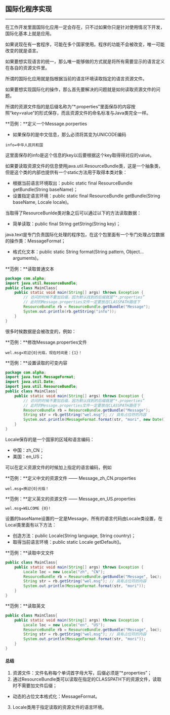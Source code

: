 ## 国际化程序实现

---

在工作开发里面国际化应用一定会存在，只不过如果你只是针对使用情况下开发，国际化基本上就是应用。

如果说现在有一套程序，可能在多个国家使用。程序的功能不会被改变，唯一可能改变的就是语言。

如果要想实现语言的统一，那么唯一能够做的方式就是将所有需要显示的语言定义在各自的资源文件里。

所谓的国际化应用就是指根据当前的语言环境读取指定的语言资源文件。

如果要想实现国际化的操作，那么首先要解决的问题就是如何读取资源文件的问题。

所谓的资源文件指的是后缀名称为“*.properties”里面保存的内容按照“key=value”的形式保存，而且资源文件的命名标准与Java类完全一样。

**范例：**定义一个Message.porperties

* 如果保存的是中文信息，那么必须将其变为UNICODE编码

```properties
info=中华人民共和国
```

这里面保存的info是这个信息的key以后要根据这个key取得得对应的value。

如果要读取资源文件的信息使用java.util.ResourceBundle类，这是一个抽象类，但是这个类的内部也提供有一个static方法用于取得本类对象：

* 根据当前语言环境取出：public static final ResourceBundle getBundle(String baseName)；
* 设置指定语言环境：public static final ResourceBundle getBundle(String baseName, Locale locale)。

当取得了ResourceBunlde类对象之后可以通过以下的方法读取数据：

* 简单读取：public final String getString(String key)；

java.text是专门负责国际化处理的程序包，在这个包里面有一个专门处理占位数据的操作类：MessageFormat；

* 格式化文本：public static String format(String pattern, Object... arguments)。

**范例：**读取普通文本

```java
package com.alpha;
import java.util.ResourceBundle;
public class MainClass{ 
	public static void main(String[] args) throws Exception {
		// 访问的时候不要加后缀，因为默认找到的后缀就是“*.properties”
		// 此时的Message.properties文件一定要放在CLASSPATH路径下
		ResourceBundle rb = ResourceBundle.getBundle("Message");
		System.out.println(rb.getString("info"));
	}
}
```

很多时候数据是会被改变的，例如：

**范例：**修改Message.properties文件

```properties
wel.msg=欢迎{0}光临，现在时间是：{1}！
```

**范例：**设置读取的可变内容

```java
package com.alpha;
import java.text.MessageFormat;
import java.util.Date;
import java.util.ResourceBundle;
public class MainClass{ 
	public static void main(String[] args) throws Exception {
		// 访问的时候不要加后缀，因为默认找到的后缀就是“*.properties”
		// 此时的Message.properties文件一定要放在CLASSPATH路径下
		ResourceBundle rb = ResourceBundle.getBundle("Message");
		String str = rb.getString("wel.msg"); // 具有占位符的内容
		System.out.println(MessageFormat.format(str, "mori", new Date()));
	}
}
```
Locale保存的是一个国家的区域和语言编码：

* 中国：zh_CN；
* 美国：en_US；

可以在定义资源文件的时候加上指定的语言编码，例如

**范例：**定义中文的资源文件 —— Message_zh_CN.properties
```properties
wel.msg=换迎{0}光临！
```

**范例：**定义英文的资源文件 —— Message_en_US.properties
```properties
wel.msg=WELCOME {0}!
```

设置的baseName设置的一定是Message，所有的语言代码由Locale类设置，在Local类里面有以下方法：

* 创造方法：public Locale(String language, String country)；
* 取得当前语言环境：public static Locale getDefault()。

**范例：**读取中文文件
```java
public class MainClass{ 
	public static void main(String[] args) throws Exception {
		Locale loc = new Locale("zh", "CN");
		ResourceBundle rb = ResourceBundle.getBundle("Message", loc);
		String str = rb.getString("wel.msg"); // 具有占位符的内容
		System.out.println(MessageFormat.format(str, "mori"));
	}
}
```

**范例：**读取英文
```java
public class MainClass{ 
	public static void main(String[] args) throws Exception {
		Locale loc = new Locale("en", "US");
		ResourceBundle rb = ResourceBundle.getBundle("Message", loc);
		String str = rb.getString("wel.msg"); // 具有占位符的内容
		System.out.println(MessageFormat.format(str, "mori"));
	}
}
```

#### 总结

1. 资源文件：文件名称每个单词首字母大写，后缀必须是“*.properties”；
2. 通过ResourceBundle类可以读取在指定的CLASSPATH下的资源文件，读取时不需要加文件后缀；
  * 动态的占位文本格式化：MessageFormat。
3. Locale类用于指定读取的资源文件的语言环境。

